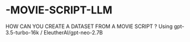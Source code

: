 # -MOVIE-SCRIPT-LLM
HOW CAN YOU CREATE A DATASET FROM A MOVIE SCRIPT ? Using gpt-3.5-turbo-16k / EleutherAI/gpt-neo-2.7B
